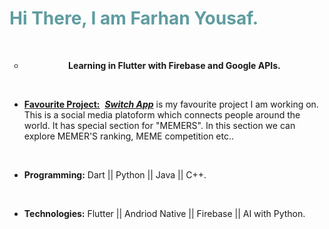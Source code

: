 <!-- #######  YAY, I AM THE SOURCE EDITOR! #########-->
<h1 style="color: #5e9ca0;">Hi There, I am Farhan Yousaf.</h1>
<p>&nbsp;</p>
<ul style="list-style-type: circle;">
<li style="text-align: center;"><strong>Learning in Flutter with Firebase and Google APIs.</strong></li>
</ul>
<p>&nbsp;</p>
<ul>
<li><span style="text-decoration: underline;"><strong> F<span class="kqEaA z8gr9e">avourite</span> Project:</strong></span>&nbsp; <em><strong><a title="Switch App" href="http://switchapp.live/#/" target="_blank">Switch App</a></strong></em> is my <span class="kqEaA z8gr9e">favourite</span> project I am working on. This is a social media platoform which connects people around the world. It has special section for "MEMERS". In this section we can explore MEMER'S ranking, MEME competition etc..</li>
</ul>
<p>&nbsp;</p>
<ul>
<li><strong>Programming:</strong> Dart || Python || Java || C++.</li>
</ul>
<p>&nbsp;</p>
<ul>
<li><strong>Technologies:</strong> Flutter || Andriod Native || Firebase || AI with Python.</li>
</ul>
<p>&nbsp;</p>
